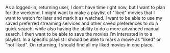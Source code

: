 As a logged-in, returning user, I don’t have time right now, but I want to plan for the weekend. I might want to make a playlist of "liked" movies that I want to watch for later and mark it as watched. I want to be able to use my saved preferred streaming services and other saved preferences to do a quick search, while also having the ability to do a more advanced manual search. I then want to be able to save the movies I’m interested in to a playlist. In a specific playlist I should be able to mark a movie as "liked" or "not liked". On returning, I should find all my liked movies in one place.
